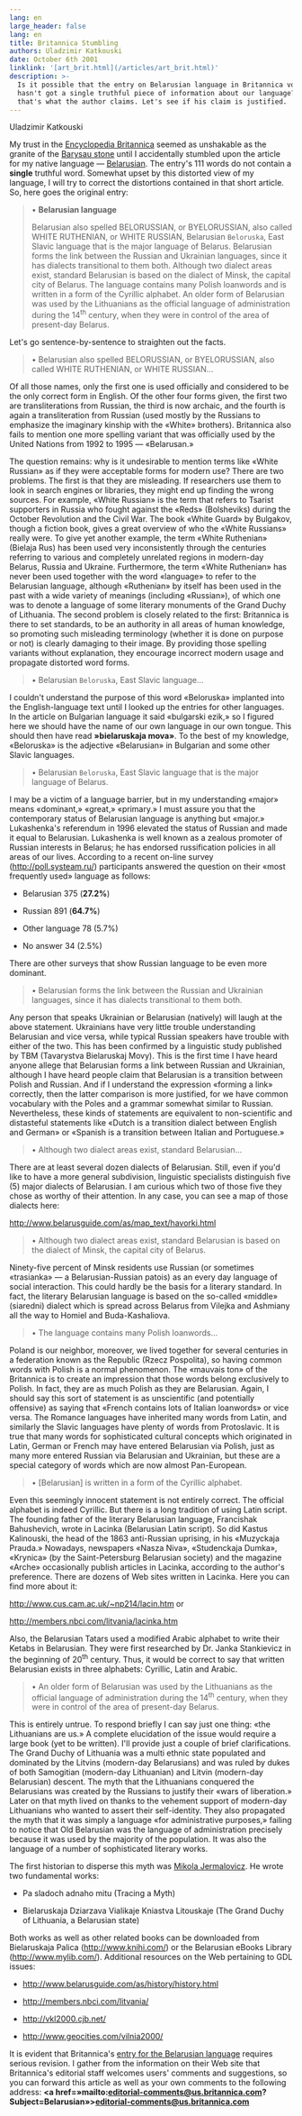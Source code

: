 ```yaml
---
lang: en
large_header: false
lang: en
title: Britannica Stumbling
authors: Uladzimir Katkouski
date: October 6th 2001
linklink: '[art_brit.html](/articles/art_brit.html)'
description: >-
  Is it possible that the entry on Belarusian language in Britannica volume
  hasn't got a single truthful piece of information about our language? Well,
  that's what the author claims. Let's see if his claim is justified.
---
```



Uladzimir Katkouski

My trust in the <a href=»http://www.britannica.com/»>Encyclopedia Britannica</a> seemed as unshakable as the granite of the <a href=»http://www.belarusguide.com/history1/Stones_intro.html»>Barysau stone</a> until I accidentally stumbled upon the article for my native language — <a href=»http://www.britannica.com/bcom/eb/article/2/0,5716,15512+1+15316,00.html»>Belarusian</a>. The entry's 111 words do not contain a <strong>single</strong> truthful word. Somewhat upset by this distorted view of my language, I will try to correct the distortions contained in that short article. So, here goes the original entry:

<blockquote>
• <strong>Belarusian language</strong>

Belarusian also spelled BELORUSSIAN, or BYELORUSSIAN, also called WHITE RUTHENIAN, or WHITE RUSSIAN, Belarusian <code>Beloruska</code>, East Slavic language that is the major language of Belarus. Belarusian forms the link between the Russian and Ukrainian languages, since it has dialects transitional to them both. Although two dialect areas exist, standard Belarusian is based on the dialect of Minsk, the capital city of Belarus. The language contains many Polish loanwords and is written in a form of the Cyrillic alphabet. An older form of Belarusian was used by the Lithuanians as the official language of administration during the 14<sup>th</sup> century, when they were in control of the area of present-day Belarus.
</blockquote>

Let's go sentence-by-sentence to straighten out the facts.

<blockquote>
• Belarusian also spelled BELORUSSIAN, or BYELORUSSIAN, also called WHITE RUTHENIAN, or WHITE RUSSIAN...
</blockquote>

Of all those names, only the first one is used officially and considered to be the only correct form in English. Of the other four forms given, the first two are transliterations from Russian, the third is now archaic, and the fourth is again a transliteration from Russian (used mostly by the Russians to emphasize the imaginary kinship with the «White» brothers). Britannica also fails to mention one more spelling variant that was officially used by the United Nations from 1992 to 1995 — «Belarusan.»

The question remains: why is it undesirable to mention terms like «White Russian» as if they were acceptable forms for modern use? There are two problems. The first is that they are misleading. If researchers use them to look in search engines or libraries, they might end up finding the wrong sources. For example, «White Russian» is the term that refers to Tsarist supporters in Russia who fought against the «Reds» (Bolsheviks) during the October Revolution and the Civil War. The book «White Guard» by Bulgakov, though a fiction book, gives a great overview of who the «White Russians» really were. To give yet another example, the term «White Ruthenian» (Bielaja Rus) has been used very inconsistently through the centuries referring to various and completely unrelated regions in modern-day Belarus, Russia and Ukraine. Furthermore, the term «White Ruthenian» has never been used together with the word «language» to refer to the Belarusian language, although «Ruthenian» by itself has been used in the past with a wide variety of meanings (including «Russian»), of which one was to denote a language of some literary monuments of the Grand Duchy of Lithuania. The second problem is closely related to the first: Britannica is there to set standards, to be an authority in all areas of human knowledge, so promoting such misleading terminology (whether it is done on purpose or not) is clearly damaging to their image. By providing those spelling variants without explanation, they encourage incorrect modern usage and propagate distorted word forms.

<blockquote>
• Belarusian <code>Beloruska</code>, East Slavic language...
</blockquote>

I couldn't understand the purpose of this word «Beloruska» implanted into the English-language text until I looked up the entries for other languages. In the article on Bulgarian language it said «bulgarski ezik,» so I figured here we should have the name of our own language in our own tongue. This should then have read <strong>»bielaruskaja mova»</strong>. To the best of my knowledge, «Beloruska» is the adjective «Belarusian» in Bulgarian and some other Slavic languages.

<blockquote>
• Belarusian <code>Beloruska</code>, East Slavic language that is the major language of Belarus.
</blockquote>

I may be a victim of a language barrier, but in my understanding «major» means «dominant,» «great,» «primary.» I must assure you that the contemporary status of Belarusian language is anything but «major.» Lukashenka's referendum in 1996 elevated the status of Russian and made it equal to Belarusian. Lukashenka is well known as a zealous promoter of Russian interests in Belarus; he has endorsed russification policies in all areas of our lives. According to a recent on-line survey (<a href=»http://poll.systeam.ru/»>http://poll.systeam.ru/</a>) participants answered the question on their «most frequently used» language as follows:

- Belarusian 375 (<strong>27.2%</strong>)

- Russian 891 (<strong>64.7%</strong>)

- Other language 78 (5.7%)

- No answer 34 (2.5%)

There are other surveys that show Russian language to be even more dominant.

<blockquote>
• Belarusian forms the link between the Russian and Ukrainian languages, since it has dialects transitional to them both.
</blockquote>

Any person that speaks Ukrainian or Belarusian (natively) will laugh at the above statement. Ukrainians have very little trouble understanding Belarusian and vice versa, while typical Russian speakers have trouble with either of the two. This has been confirmed by a linguistic study published by TBM (Tavarystva Bielaruskaj Movy). This is the first time I have heard anyone allege that Belarusian forms a link between Russian and Ukrainian, although I have heard people claim that Belarusian is a transition between Polish and Russian. And if I understand the expression «forming a link» correctly, then the latter comparison is more justified, for we have common vocabulary with the Poles and a grammar somewhat similar to Russian. Nevertheless, these kinds of statements are equivalent to non-scientific and distasteful statements like «Dutch is a transition dialect between English and German» or «Spanish is a transition between Italian and Portuguese.»

<blockquote>
• Although two dialect areas exist, standard Belarusian...
</blockquote>

There are at least several dozen dialects of Belarusian. Still, even if you'd like to have a more general subdivision, linguistic specialists distinguish five (5) major dialects of Belarusian. I am curious which two of those five they chose as worthy of their attention. In any case, you can see a map of those dialects here:

<a href=»http://www.belarusguide.com/as/map_text/havorki.html»>http://www.belarusguide.com/as/map_text/havorki.html</a>

<blockquote>
• Although two dialect areas exist, standard Belarusian is based on the dialect of Minsk, the capital city of Belarus.
</blockquote>

Ninety-five percent of Minsk residents use Russian (or sometimes «trasianka» — a Belarusian-Russian patois) as an every day language of social interaction. This could hardly be the basis for a literary standard. In fact, the literary Belarusian language is based on the so-called «middle» (siaredni) dialect which is spread across Belarus from Vilejka and Ashmiany all the way to Homiel and Buda-Kashaliova.

<blockquote>
• The language contains many Polish loanwords...
</blockquote>

Poland is our neighbor, moreover, we lived together for several centuries in a federation known as the Republic (Rzecz Pospolita), so having common words with Polish is a normal phenomenon. The «mauvais ton» of the Britannica is to create an impression that those words belong exclusively to Polish. In fact, they are as much Polish as they are Belarusian. Again, I should say this sort of statement is as unscientific (and potentially offensive) as saying that «French contains lots of Italian loanwords» or vice versa. The Romance languages have inherited many words from Latin, and similarly the Slavic languages have plenty of words from Protoslavic. It is true that many words for sophisticated cultural concepts which originated in Latin, German or French may have entered Belarusian via Polish, just as many more entered Russian via Belarusian and Ukrainian, but these are a special category of words which are now almost Pan-European.

<blockquote>
• [Belarusian] is written in a form of the Cyrillic alphabet.
</blockquote>

Even this seemingly innocent statement is not entirely correct. The official alphabet is indeed Cyrillic. But there is a long tradition of using Latin script. The founding father of the literary Belarusian language, Francishak Bahushevich, wrote in Lacinka (Belarusian Latin script). So did Kastus Kalinouski, the head of the 1863 anti-Russian uprising, in his «Muzyckaja Prauda.» Nowadays, newspapers «Nasza Niva», «Studenckaja Dumka», «Krynica» (by the Saint-Petersburg Belarusian society) and the magazine «Arche» occasionally publish articles in Lacinka, according to the author's preference. There are dozens of Web sites written in Lacinka. Here you can find more about it:

<a href=»http://www.cus.cam.ac.uk/~np214/lacin.htm»>http://www.cus.cam.ac.uk/~np214/lacin.htm</a> or

<a href=»http://members.nbci.com/litvania/lacinka.htm»>http://members.nbci.com/litvania/lacinka.htm</a>

Also, the Belarusian Tatars used a modified Arabic alphabet to write their Ketabs in Belarusian. They were first researched by Dr. Janka Stankievicz in the beginning of 20<sup>th</sup> century. Thus, it would be correct to say that written Belarusian exists in three alphabets: Cyrillic, Latin and Arabic.

<blockquote>
• An older form of Belarusian was used by the Lithuanians as the official language of administration during the 14<sup>th</sup> century, when they were in control of the area of present-day Belarus.
</blockquote>

This is entirely untrue. To respond briefly I can say just one thing: «the Lithuanians are us.» A complete elucidation of the issue would require a large book (yet to be written). I'll provide just a couple of brief clarifications. The Grand Duchy of Lithuania was a multi ethnic state populated and dominated by the Litvins (modern-day Belarusians) and was ruled by dukes of both Samogitian (modern-day Lithuanian) and Litvin (modern-day Belarusian) descent. The myth that the Lithuanians conquered the Belarusians was created by the Russians to justify their «wars of liberation.» Later on that myth lived on thanks to the vehement support of modern-day Lithuanians who wanted to assert their self-identity. They also propagated the myth that it was simply a language «for administrative purposes,» failing to notice that Old Belarusian was the language of administration precisely because it was used by the majority of the population. It was also the language of a number of sophisticated literary works.

The first historian to disperse this myth was <a href=»http://jermal.8m.com/»>Mikola Jermalovicz</a>. He wrote two fundamental works:

- Pa sladoch adnaho mitu (Tracing a Myth)

- Bielaruskaja Dziarzava Vialikaje Kniastva Litouskaje (The Grand Duchy of Lithuania, a Belarusian state)

Both works as well as other related books can be downloaded from Bielaruskaja Palica (<a href=»http://www.knihi.com/»>http://www.knihi.com/</a>) or the Belarusian eBooks Library (<a href=»http://www.mylib.com/»>http://www.mylib.com/</a>). Additional resources on the Web pertaining to GDL issues:

- <a href=»http://www.belarusguide.com/as/history/history.html»>http://www.belarusguide.com/as/history/history.html</a>

- <a href=»http://members.nbci.com/litvania/»>http://members.nbci.com/litvania/</a>

- <a href=»http://vkl2000.cjb.net/»>http://vkl2000.cjb.net/</a>

- <a href=»http://www.geocities.com/vilnia2000/»>http://www.geocities.com/vilnia2000/</a>

It is evident that Britannica's <a href=»http://www.britannica.com/bcom/eb/article/2/0,5716,15512+1+15316,00.html»>entry for the Belarusian language</a> requires serious revision. I gather from the information on their Web site that Britannica's editorial staff welcomes users' comments and suggestions, so you can forward this article as well as your own comments to the following address: <strong><a href=»mailto:editorial-comments@us.britannica.com?Subject=Belarusian»>editorial-comments@us.britannica.com</a></strong>

